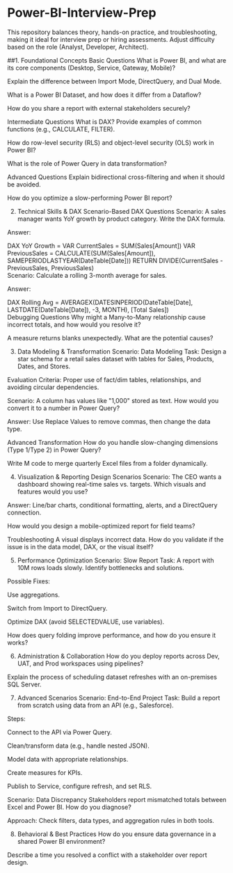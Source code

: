 # Power-BI-Interview-Prep
This repository balances theory, hands-on practice, and troubleshooting, making it ideal for interview prep or hiring assessments. Adjust difficulty based on the role (Analyst, Developer, Architect).

##1. Foundational Concepts
Basic Questions
What is Power BI, and what are its core components (Desktop, Service, Gateway, Mobile)?

Explain the difference between Import Mode, DirectQuery, and Dual Mode.

What is a Power BI Dataset, and how does it differ from a Dataflow?

How do you share a report with external stakeholders securely?

Intermediate Questions
What is DAX? Provide examples of common functions (e.g., CALCULATE, FILTER).

How do row-level security (RLS) and object-level security (OLS) work in Power BI?

What is the role of Power Query in data transformation?

Advanced Questions
Explain bidirectional cross-filtering and when it should be avoided.

How do you optimize a slow-performing Power BI report?

2. Technical Skills & DAX
Scenario-Based DAX Questions
Scenario: A sales manager wants YoY growth by product category. Write the DAX formula.

Answer:

DAX
YoY Growth = 
VAR CurrentSales = SUM(Sales[Amount])
VAR PreviousSales = CALCULATE(SUM(Sales[Amount]), SAMEPERIODLASTYEAR(DateTable[Date]))
RETURN DIVIDE(CurrentSales - PreviousSales, PreviousSales)  
Scenario: Calculate a rolling 3-month average for sales.

Answer:

DAX
Rolling Avg = 
AVERAGEX(DATESINPERIOD(DateTable[Date], LASTDATE(DateTable[Date]), -3, MONTH), [Total Sales])  
Debugging Questions
Why might a Many-to-Many relationship cause incorrect totals, and how would you resolve it?

A measure returns blanks unexpectedly. What are the potential causes?

3. Data Modeling & Transformation
Scenario: Data Modeling
Task: Design a star schema for a retail sales dataset with tables for Sales, Products, Dates, and Stores.

Evaluation Criteria: Proper use of fact/dim tables, relationships, and avoiding circular dependencies.

Scenario: A column has values like "1,000" stored as text. How would you convert it to a number in Power Query?

Answer: Use Replace Values to remove commas, then change the data type.

Advanced Transformation
How do you handle slow-changing dimensions (Type 1/Type 2) in Power Query?

Write M code to merge quarterly Excel files from a folder dynamically.

4. Visualization & Reporting
Design Scenarios
Scenario: The CEO wants a dashboard showing real-time sales vs. targets. Which visuals and features would you use?

Answer: Line/bar charts, conditional formatting, alerts, and a DirectQuery connection.

How would you design a mobile-optimized report for field teams?

Troubleshooting
A visual displays incorrect data. How do you validate if the issue is in the data model, DAX, or the visual itself?

5. Performance Optimization
Scenario: Slow Report
Task: A report with 10M rows loads slowly. Identify bottlenecks and solutions.

Possible Fixes:

Use aggregations.

Switch from Import to DirectQuery.

Optimize DAX (avoid SELECTEDVALUE, use variables).

How does query folding improve performance, and how do you ensure it works?

6. Administration & Collaboration
How do you deploy reports across Dev, UAT, and Prod workspaces using pipelines?

Explain the process of scheduling dataset refreshes with an on-premises SQL Server.

7. Advanced Scenarios
Scenario: End-to-End Project
Task: Build a report from scratch using data from an API (e.g., Salesforce).

Steps:

Connect to the API via Power Query.

Clean/transform data (e.g., handle nested JSON).

Model data with appropriate relationships.

Create measures for KPIs.

Publish to Service, configure refresh, and set RLS.

Scenario: Data Discrepancy
Stakeholders report mismatched totals between Excel and Power BI. How do you diagnose?

Approach: Check filters, data types, and aggregation rules in both tools.

8. Behavioral & Best Practices
How do you ensure data governance in a shared Power BI environment?

Describe a time you resolved a conflict with a stakeholder over report design.
